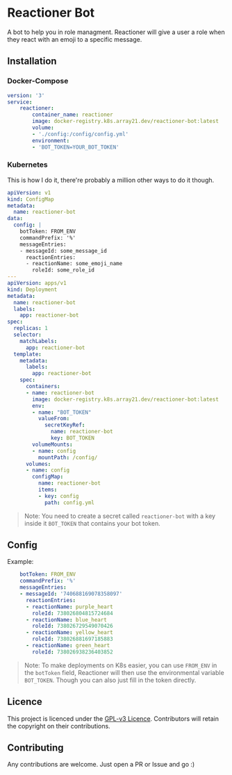 # Reactioner Bot
A bot to help you in role managment. Reactioner will give a user a role when they react with an emoji to a specific message.

## Installation
### Docker-Compose
```yaml
version: '3'
service:
    reactioner:
        container_name: reactioner
        image: docker-registry.k8s.array21.dev/reactioner-bot:latest
        volume:
        - './config:/config/config.yml'
        environment:
        - 'BOT_TOKEN=YOUR_BOT_TOKEN'
```

### Kubernetes
This is how I do it, there're probably a million other ways to do it though.
```yaml
apiVersion: v1
kind: ConfigMap
metadata:
  name: reactioner-bot
data:
  config: |
    botToken: FROM_ENV
    commandPrefix: '%'
    messageEntries:
    - messageId: some_message_id
      reactionEntries:
      - reactionName: some_emoji_name
        roleId: some_role_id
---
apiVersion: apps/v1
kind: Deployment
metadata:
  name: reactioner-bot
  labels:
    app: reactioner-bot
spec:
  replicas: 1
  selector:
    matchLabels:
      app: reactioner-bot
  template:
    metadata:
      labels:
        app: reactioner-bot
    spec:
      containers:
      - name: reactioner-bot
        image: docker-registry.k8s.array21.dev/reactioner-bot:latest
        env:
        - name: "BOT_TOKEN"
          valueFrom:
            secretKeyRef:
              name: reactioner-bot
              key: BOT_TOKEN
        volumeMounts:
        - name: config
          mountPath: /config/
      volumes:
      - name: config
        configMap:
          name: reactioner-bot
          items:
          - key: config
            path: config.yml
```
>Note: You need to create a secret called `reactioner-bot` with a key inside it `BOT_TOKEN` that contains your bot token.

## Config
Example:
```yaml
    botToken: FROM_ENV
    commandPrefix: '%'
    messageEntries:
    - messageId: '740688169078358097'
      reactionEntries:
      - reactionName: purple_heart
        roleId: 738026804815724684
      - reactionName: blue_heart
        roleId: 738026729549070426
      - reactionName: yellow_heart
        roleId: 738026881697185883
      - reactionName: green_heart
        roleId: 738026938236403852
```
>Note: To make deployments on K8s easier, you can use `FROM_ENV` in the `botToken` field, Reactioner will then use the environmental variable `BOT_TOKEN`. Though you can also just fill in the token directly.

## Licence
This project is licenced under the [GPL-v3 Licence](LICENCE). Contributors will retain the copyright on their contributions.

## Contributing
Any contributions are welcome. Just open a PR or Issue and go :)